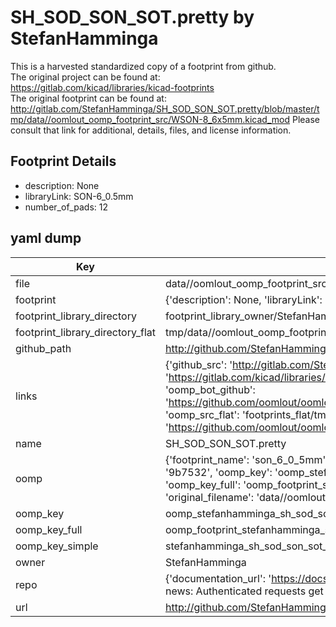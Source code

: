 # SH_SOD_SON_SOT.pretty by StefanHamminga  
This is a harvested standardized copy of a footprint from github.  
The original project can be found at:  
https://gitlab.com/kicad/libraries/kicad-footprints  
The original footprint can be found at:
http://gitlab.com/StefanHamminga/SH_SOD_SON_SOT.pretty/blob/master/tmp/data//oomlout_oomp_footprint_src/WSON-8_6x5mm.kicad_mod
Please consult that link for additional, details, files, and license information.  
## Footprint Details
* description: None  
* libraryLink: SON-6_0.5mm  
* number_of_pads: 12  
## yaml dump  
| Key | Value |  
| --- | --- |  
| file | data//oomlout_oomp_footprint_src/SH_SOD_SON_SOT.pretty/SON-6_0.5mm.kicad_mod |  
| footprint | {'description': None, 'libraryLink': 'SON-6_0.5mm', 'number_of_pads': 12} |  
| footprint_library_directory | footprint_library_owner/StefanHamminga_SH_SOD_SON_SOT.pretty |  
| footprint_library_directory_flat | tmp/data//oomlout_oomp_footprint_src/footprints_flat/stefanhamminga_sh_sod_son_sot_son_6_0_5mm/working |  
| github_path | http://github.com/StefanHamminga/SH_SOD_SON_SOT.pretty/blob/master/tmp/data//oomlout_oomp_footprint_src/SON-6_0.5mm.kicad_mod |  
| links | {'github_src': 'http://gitlab.com/StefanHamminga/SH_SOD_SON_SOT.pretty/blob/master/tmp/data//oomlout_oomp_footprint_src/WSON-8_6x5mm.kicad_mod', 'github_src_repo': 'https://gitlab.com/kicad/libraries/kicad-footprints', 'oomp_bot': 'tmp/data//oomlout_oomp_footprint_src/footprints/stefanhamminga_sh_sod_son_sot_son_6_0_5mm/working', 'oomp_bot_github': 'https://github.com/oomlout/oomlout_oomp_footprint_bot/tree/main/tmp/data//oomlout_oomp_footprint_src/footprints/stefanhamminga_sh_sod_son_sot_son_6_0_5mm/working', 'oomp_src_flat': 'footprints_flat/tmp/data//oomlout_oomp_footprint_src/footprints_flat/stefanhamminga_sh_sod_son_sot_son_6_0_5mm/working', 'oomp_src_flat_github': 'https://github.com/oomlout/oomlout_oomp_footprint_src/tree/main/tmp/data//oomlout_oomp_footprint_src/footprints_flat/stefanhamminga_sh_sod_son_sot_son_6_0_5mm/working'} |  
| name | SH_SOD_SON_SOT.pretty |  
| oomp | {'footprint_name': 'son_6_0_5mm', 'library_name': 'sh_sod_son_sot', 'md5': '9b7532d411f5101649ab1a5a38a8d6c7', 'md5_10': '9b7532d411', 'md5_5': '9b753', 'md5_6': '9b7532', 'oomp_key': 'oomp_stefanhamminga_sh_sod_son_sot_son_6_0_5mm', 'oomp_key_extra': 'oomp_footprint_stefanhamminga_sh_sod_son_sot_son_6_0_5mm', 'oomp_key_full': 'oomp_footprint_stefanhamminga_sh_sod_son_sot_son_6_0_5mm_9b7532', 'oomp_key_simple': 'stefanhamminga_sh_sod_son_sot_son_6_0_5mm', 'original_filename': 'data//oomlout_oomp_footprint_src/SH_SOD_SON_SOT.pretty/SON-6_0.5mm.kicad_mod', 'owner_name': 'stefanhamminga'} |  
| oomp_key | oomp_stefanhamminga_sh_sod_son_sot_son_6_0_5mm |  
| oomp_key_full | oomp_footprint_stefanhamminga_sh_sod_son_sot_son_6_0_5mm |  
| oomp_key_simple | stefanhamminga_sh_sod_son_sot_son_6_0_5mm |  
| owner | StefanHamminga |  
| repo | {'documentation_url': 'https://docs.github.com/rest/overview/resources-in-the-rest-api#rate-limiting', 'message': "API rate limit exceeded for 84.66.142.224. (But here's the good news: Authenticated requests get a higher rate limit. Check out the documentation for more details.)"} |  
| url | http://github.com/StefanHamminga/SH_SOD_SON_SOT.pretty |  

